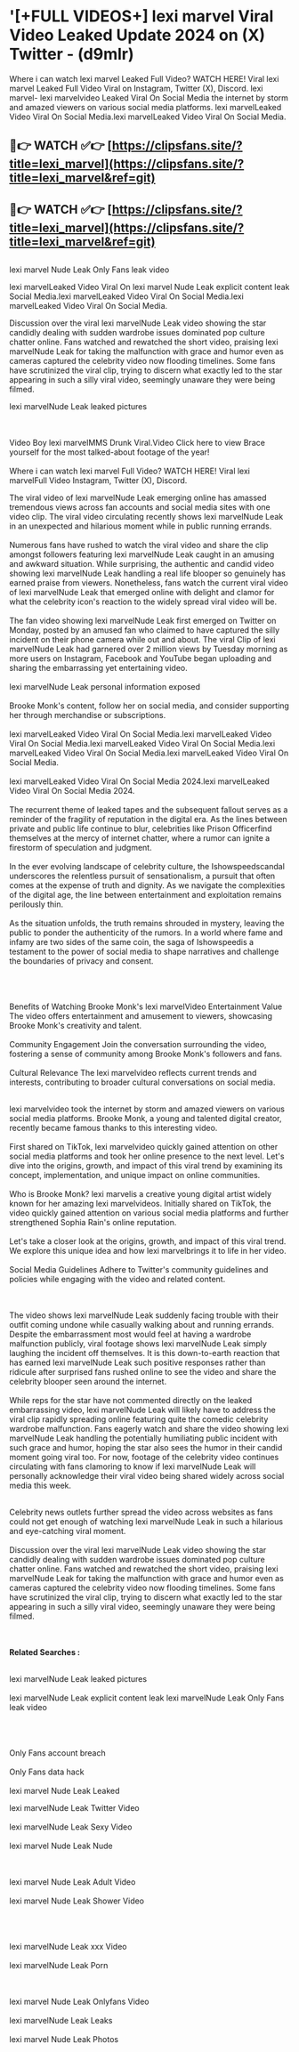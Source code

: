 #  '[+FULL VIDEOS+] lexi marvel Viral Video Leaked Update 2024 on (X) Twitter - (d9mlr)

Where i can watch lexi marvel Leaked Full Video? WATCH HERE! Viral lexi marvel Leaked Full Video Viral on Instagram, Twitter (X), Discord.
lexi marvel- lexi marvelvideo Leaked Viral On Social Media the internet by storm and amazed viewers on various social media platforms.
lexi marvelLeaked Video Viral On Social Media.lexi marvelLeaked Video Viral On Social Media.




## 🔴👉 WATCH ✅👉 [https://clipsfans.site/?title=lexi_marvel](https://clipsfans.site/?title=lexi_marvel&ref=git)


## 🔴👉 WATCH ✅👉 [https://clipsfans.site/?title=lexi_marvel](https://clipsfans.site/?title=lexi_marvel&ref=git)
##


lexi marvel Nude Leak Only Fans leak video 


lexi marvelLeaked Video Viral On  lexi marvel Nude Leak explicit content leak Social Media.lexi marvelLeaked Video Viral On Social Media.lexi marvelLeaked Video Viral On Social Media.



Discussion over the viral lexi marvelNude Leak video showing the star candidly dealing with sudden wardrobe issues dominated pop culture chatter online. Fans watched and rewatched the short video, praising lexi marvelNude Leak for taking the malfunction with grace and humor even as cameras captured the celebrity video now flooding timelines. Some fans have scrutinized the viral clip, trying to discern what exactly led to the star appearing in such a silly viral video, seemingly unaware they were being filmed.


lexi marvelNude Leak leaked pictures


  <br>

  <br>
Video Boy lexi marvelMMS Drunk Viral.Video Click here to view Brace yourself for the most talked-about footage of the year!
<br><br>
Where i can watch lexi marvel Full Video? WATCH HERE! Viral lexi marvelFull Video Instagram, Twitter (X), Discord.

The viral video of lexi marvelNude Leak emerging online has amassed tremendous views across fan accounts and social media sites with one video clip. The viral video circulating recently shows lexi marvelNude Leak in an unexpected and hilarious moment while in public running errands.
<br><br>
Numerous fans have rushed to watch the viral video and share the clip amongst followers featuring lexi marvelNude Leak caught in an amusing and awkward situation. While surprising, the authentic and candid video showing lexi marvelNude Leak handling a real life blooper so genuinely has earned praise from viewers. Nonetheless, fans watch the current viral video of lexi marvelNude Leak that emerged online with delight and clamor for what the celebrity icon's reaction to the widely spread viral video will be.
<br><br>
The fan video showing lexi marvelNude Leak first emerged on Twitter on Monday, posted by an amused fan who claimed to have captured the silly incident on their phone camera while out and about. The viral Clip of lexi marvelNude Leak had garnered over 2 million views by Tuesday morning as more users on Instagram, Facebook and YouTube began uploading and sharing the embarrassing yet entertaining video.
<br><br>
lexi marvelNude Leak personal information exposed
<br><br>
Brooke Monk's content, follow her on social media, and consider supporting her through merchandise or subscriptions.
<br><br>
lexi marvelLeaked Video Viral On Social Media.lexi marvelLeaked Video Viral On Social Media.lexi marvelLeaked Video Viral On Social Media.lexi marvelLeaked Video Viral On Social Media.lexi marvelLeaked Video Viral On Social Media.
<br><br>
lexi marvelLeaked Video Viral On Social Media 2024.lexi marvelLeaked Video Viral On Social Media 2024.
<br><br>
The recurrent theme of leaked tapes and the subsequent fallout serves as a reminder of the fragility of reputation in the digital era. As the lines between private and public life continue to blur, celebrities like Prison Officerfind themselves at the mercy of internet chatter, where a rumor can ignite a firestorm of speculation and judgment.
<br><br>
In the ever evolving landscape of celebrity culture, the Ishowspeedscandal underscores the relentless pursuit of sensationalism, a pursuit that often comes at the expense of truth and dignity. As we navigate the complexities of the digital age, the line between entertainment and exploitation remains perilously thin.
<br><br>
As the situation unfolds, the truth remains shrouded in mystery, leaving the public to ponder the authenticity of the rumors. In a world where fame and infamy are two sides of the same coin, the saga of Ishowspeedis a testament to the power of social media to shape narratives and challenge the boundaries of privacy and consent.
<br><br>

<br><br>
Benefits of Watching Brooke Monk's lexi marvelVideo Entertainment Value The video offers entertainment and amusement to viewers, showcasing Brooke Monk's creativity and talent.
<br><br>
Community Engagement Join the conversation surrounding the video, fostering a sense of community among Brooke Monk's followers and fans.
<br><br>
Cultural Relevance The lexi marvelvideo reflects current trends and interests, contributing to broader cultural conversations on social media.
<br><br>


lexi marvelvideo took the internet by storm and amazed viewers on various social media platforms. Brooke Monk, a young and talented digital creator, recently became famous thanks to this interesting video.
<br><br>
First shared on TikTok, lexi marvelvideo quickly gained attention on other social media platforms and took her online presence to the next level. Let's dive into the origins, growth, and impact of this viral trend by examining its concept, implementation, and unique impact on online communities.
<br><br>
Who is Brooke Monk? lexi marvelis a creative young digital artist widely known for her amazing lexi marvelvideos. Initially shared on TikTok, the video quickly gained attention on various social media platforms and further strengthened Sophia Rain's online reputation.
<br><br>
Let's take a closer look at the origins, growth, and impact of this viral trend. We explore this unique idea and how lexi marvelbrings it to life in her video.
<br><br>
Social Media Guidelines Adhere to Twitter's community guidelines and policies while engaging with the video and related content.


<br><br>
The video shows lexi marvelNude Leak suddenly facing trouble with their outfit coming undone while casually walking about and running errands. Despite the embarrassment most would feel at having a wardrobe malfunction publicly, viral footage shows lexi marvelNude Leak simply laughing the incident off themselves. It is this down-to-earth reaction that has earned lexi marvelNude Leak such positive responses rather than ridicule after surprised fans rushed online to see the video and share the celebrity blooper seen around the internet.
<br><br>
While reps for the star have not commented directly on the leaked embarrassing video, lexi marvelNude Leak will likely have to address the viral clip rapidly spreading online featuring quite the comedic celebrity wardrobe malfunction. Fans eagerly watch and share the video showing lexi marvelNude Leak handling the potentially humiliating public incident with such grace and humor, hoping the star also sees the humor in their candid moment going viral too. For now, footage of the celebrity video continues circulating with fans clamoring to know if lexi marvelNude Leak will personally acknowledge their viral video being shared widely across social media this week.
<br><br>

Celebrity news outlets further spread the video across websites as fans could not get enough of watching lexi marvelNude Leak in such a hilarious and eye-catching viral moment.
<br><br>
Discussion over the viral lexi marvelNude Leak video showing the star candidly dealing with sudden wardrobe issues dominated pop culture chatter online. Fans watched and rewatched the short video, praising lexi marvelNude Leak for taking the malfunction with grace and humor even as cameras captured the celebrity video now flooding timelines. Some fans have scrutinized the viral clip, trying to discern what exactly led to the star appearing in such a silly viral video, seemingly unaware they were being filmed.


<br><br>
<strong>Related Searches :</strong>
<br><br>

lexi marvelNude Leak leaked pictures
<br><br>
lexi marvelNude Leak explicit content leak
lexi marvelNude Leak Only Fans leak video
<br><br>

<br><br>
Only Fans account breach
<br><br>
Only Fans data hack
<br><br>
lexi marvel Nude Leak Leaked

lexi marvelNude Leak Twitter Video
<br><br>
lexi marvelNude Leak Sexy Video
<br><br>
lexi marvel Nude Leak Nude

<br><br>
lexi marvel Nude Leak Adult Video
<br><br>
lexi marvel Nude Leak Shower Video
<br><br>

<br><br>
lexi marvelNude Leak xxx Video
<br><br>
lexi marvelNude Leak Porn

<br><br>
lexi marvel Nude Leak Onlyfans Video
<br><br>
lexi marvelNude Leak Leaks
<br><br>
lexi marvel Nude Leak Photos